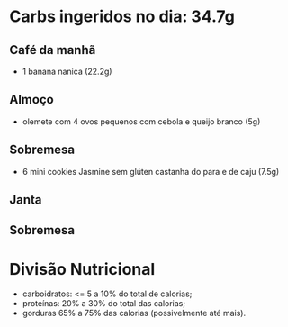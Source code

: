 # Carbs ingeridos no dia: 34.7g

## Café da manhã

- 1 banana nanica (22.2g)

## Almoço

- olemete com 4 ovos pequenos com cebola e queijo branco (5g)

## Sobremesa

- 6 mini cookies Jasmine sem glúten castanha do para e de caju (7.5g)

## Janta


## Sobremesa



# Divisão Nutricional

- carboidratos: <= 5 a 10% do total de calorias;
- proteínas: 20% a 30% do total das calorias;
- gorduras 65% a 75% das calorias (possivelmente até mais).